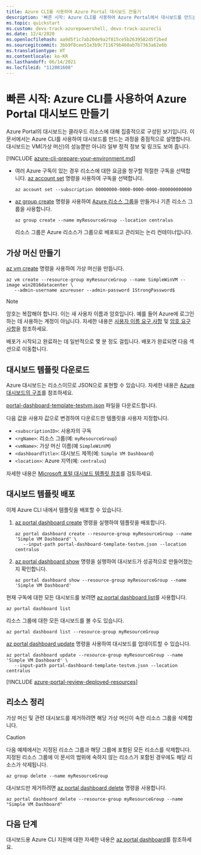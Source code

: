 ```yaml
---
title: Azure CLI를 사용하여 Azure Portal 대시보드 만들기
description: '빠른 시작: Azure CLI를 사용하여 Azure Portal에서 대시보드를 만드는 방법을 알아봅니다. 대시보드는 클라우드 리소스에 대해 집중적으로 구성된 보기입니다.'
ms.topic: quickstart
ms.custom: devx-track-azurepowershell, devx-track-azurecli
ms.date: 12/4/2020
ms.openlocfilehash: aa9d5f1c7ab20de9a2f815ce5b2639582d5f2bed
ms.sourcegitcommit: 3bb9f8cee51e3b9c711679b460ab7b7363a62e6b
ms.translationtype: HT
ms.contentlocale: ko-KR
ms.lasthandoff: 06/14/2021
ms.locfileid: "112081608"
---
```

# <a name="quickstart-create-an-azure-portal-dashboard-with-azure-cli"></a>빠른 시작: Azure CLI를 사용하여 Azure Portal 대시보드 만들기

Azure Portal의 대시보드는 클라우드 리소스에 대해 집중적으로 구성된 보기입니다. 이 문서에서는 Azure CLI를 사용하여 대시보드를 만드는 과정을 중점적으로 설명합니다.
대시보드는 VM(가상 머신)의 성능뿐만 아니라 일부 정적 정보 및 링크도 보여 줍니다.


[!INCLUDE [azure-cli-prepare-your-environment.md](../../includes/azure-cli-prepare-your-environment.md)]

- 여러 Azure 구독이 있는 경우 리소스에 대한 요금을 청구할 적절한 구독을 선택합니다.
[az account set](/cli/azure/account#az_account_set) 명령을 사용하여 구독을 선택합니다.

  ```azurecli
  az account set --subscription 00000000-0000-0000-0000-000000000000
  ```

- [az group create](/cli/azure/group#az_group_create) 명령을 사용하여 [Azure 리소스 그룹](../azure-resource-manager/management/overview.md)을 만들거나 기존 리소스 그룹을 사용합니다.

  ```azurecli
  az group create --name myResourceGroup --location centralus
  ```

   리소스 그룹은 Azure 리소스가 그룹으로 배포되고 관리되는 논리 컨테이너입니다.

## <a name="create-a-virtual-machine"></a>가상 머신 만들기

[az vm create](/cli/azure/vm#az_vm_create) 명령을 사용하여 가상 머신을 만듭니다.

```azurecli
az vm create --resource-group myResourceGroup --name SimpleWinVM --image win2016datacenter \
   --admin-username azureuser --admin-password 1StrongPassword$
```

> [!Note]
> 암호는 복잡해야 합니다.
> 이는 새 사용자 이름과 암호입니다.
> 예를 들어 Azure에 로그인하는 데 사용하는 계정이 아닙니다.
> 자세한 내용은 [사용자 이름 요구 사항](../virtual-machines/windows/faq.yml#what-are-the-username-requirements-when-creating-a-vm-) 및 [암호 요구 사항](../virtual-machines/windows/faq.yml#what-are-the-password-requirements-when-creating-a-vm-)을 참조하세요.

배포가 시작되고 완료하는 데 일반적으로 몇 분 정도 걸립니다.
배포가 완료되면 다음 섹션으로 이동합니다.

## <a name="download-the-dashboard-template"></a>대시보드 템플릿 다운로드

Azure 대시보드는 리소스이므로 JSON으로 표현할 수 있습니다.
자세한 내용은 [Azure 대시보드의 구조](./azure-portal-dashboards-structure.md)를 참조하세요.

[portal-dashboard-template-testvm.json](https://raw.githubusercontent.com/Azure/azure-docs-powershell-samples/master/azure-portal/portal-dashboard-template-testvm.json) 파일을 다운로드합니다.

다음 값을 사용자 값으로 변경하여 다운로드한 템플릿을 사용자 지정합니다.

* `<subscriptionID>`: 사용자의 구독
* `<rgName>`: 리소스 그룹(예: `myResourceGroup`)
* `<vmName>`: 가상 머신 이름(예 `SimpleWinVM`)
* `<dashboardTitle>`: 대시보드 제목(예: `Simple VM Dashboard`)
* `<location>`: Azure 지역(예: `centralus`)

자세한 내용은 [Microsoft 포털 대시보드 템플릿 참조](/azure/templates/microsoft.portal/dashboards)를 검토하세요.

## <a name="deploy-the-dashboard-template"></a>대시보드 템플릿 배포

이제 Azure CLI 내에서 템플릿을 배포할 수 있습니다.

1. [az portal dashboard create](/cli/azure/portal/dashboard#az_portal_dashboard_create) 명령을 실행하여 템플릿을 배포합니다.

   ```azurecli
   az portal dashboard create --resource-group myResourceGroup --name 'Simple VM Dashboard' \
      --input-path portal-dashboard-template-testvm.json --location centralus
   ```

1. [az portal dashboard show](/cli/azure/portal/dashboard#az_portal_dashboard_show) 명령을 실행하여 대시보드가 성공적으로 만들어졌는지 확인합니다.

   ```azurecli
   az portal dashboard show --resource-group myResourceGroup --name 'Simple VM Dashboard'
   ```

현재 구독에 대한 모든 대시보드를 보려면 [az portal dashboard list](/cli/azure/portal/dashboard#az_portal_dashboard_list)를 사용합니다.

```azurecli
az portal dashboard list
```

리소스 그룹에 대한 모든 대시보드를 볼 수도 있습니다.

```azurecli
az portal dashboard list --resource-group myResourceGroup
```

[az portal dashboard update](/cli/azure/portal/dashboard#az_portal_dashboard_update) 명령을 사용하여 대시보드를 업데이트할 수 있습니다.

```azurecli
az portal dashboard update --resource-group myResourceGroup --name 'Simple VM Dashboard' \
   --input-path portal-dashboard-template-testvm.json --location centralus
```

[!INCLUDE [azure-portal-review-deployed-resources](../../includes/azure-portal-review-deployed-resources.md)]

## <a name="clean-up-resources"></a>리소스 정리

가상 머신 및 관련 대시보드를 제거하려면 해당 가상 머신이 속한 리소스 그룹을 삭제합니다.

> [!CAUTION]
> 다음 예제에서는 지정된 리소스 그룹과 해당 그룹에 포함된 모든 리소스를 삭제합니다.
> 지정된 리소스 그룹에 이 문서의 범위에 속하지 않는 리소스가 포함된 경우에도 해당 리소스가 삭제됩니다.

```azurecli
az group delete --name myResourceGroup
```

대시보드만 제거하려면 [az portal dashboard delete](/cli/azure/portal/dashboard#az_portal_dashboard_delete) 명령을 사용합니다.

```azurecli
az portal dashboard delete --resource-group myResourceGroup --name "Simple VM Dashboard"
```

## <a name="next-steps"></a>다음 단계

대시보드용 Azure CLI 지원에 대한 자세한 내용은 [az portal dashboard](/cli/azure/portal/dashboard)를 참조하세요.
